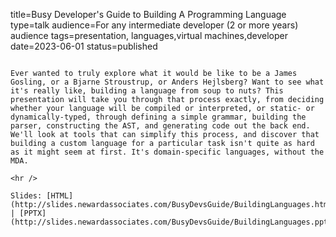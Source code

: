 title=Busy Developer's Guide to Building A Programming Language
type=talk
audience=For any intermediate developer (2 or more years) audience
tags=presentation, languages,virtual machines,developer
date=2023-06-01
status=published
~~~~~~

Ever wanted to truly explore what it would be like to be a James Gosling, or a Bjarne Stroustrup, or Anders Hejlsberg? Want to see what it's really like, building a language from soup to nuts? This presentation will take you through that process exactly, from deciding whether your language will be compiled or interpreted, or static- or dynamically-typed, through defining a simple grammar, building the parser, constructing the AST, and generating code out the back end. We'll look at tools that can simplify this process, and discover that building a custom language for a particular task isn't quite as hard as it might seem at first. It's domain-specific languages, without the MDA.
    
<hr />

Slides: [HTML](http://slides.newardassociates.com/BusyDevsGuide/BuildingLanguages.html) | [PPTX](http://slides.newardassociates.com/BusyDevsGuide/BuildingLanguages.pptx)
